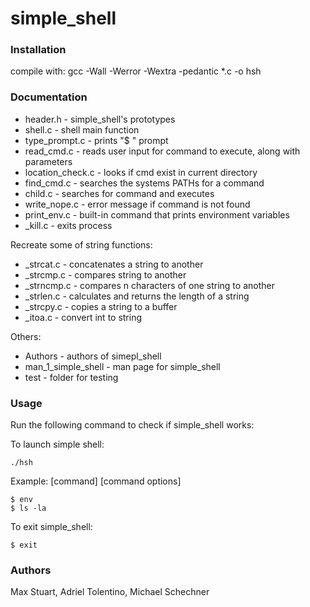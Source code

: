 # simple_shell

### Installation

compile with: gcc -Wall -Werror -Wextra -pedantic *.c -o hsh

### Documentation

- header.h - simple_shell's prototypes
- shell.c - shell main function
- type_prompt.c - prints "$ " prompt
- read_cmd.c - reads user input for command to execute, along with parameters
- location_check.c - looks if cmd exist in current directory
- find_cmd.c - searches the systems PATHs for a command
- child.c - searches for command and executes
- write_nope.c - error message if command is not found
- print_env.c - built-in command that prints environment variables
- _kill.c - exits process

Recreate some of string functions:
- _strcat.c - concatenates a string to another
- _strcmp.c - compares string to another
- _strncmp.c - compares n characters of one string to another
- _strlen.c - calculates and returns the length of a string
- _strcpy.c - copies a string to a buffer
- _itoa.c - convert int to string

Others:
- Authors - authors of simepl_shell
- man_1_simple_shell - man page for simple_shell
- test - folder for testing
### Usage

Run the following command to check if simple_shell works:

To launch simple shell:
```ShellSession
./hsh
```

Example: [command] [command options]
```ShellSession
$ env
$ ls -la
```

To exit simple_shell:
```ShellSession
$ exit
```

### Authors

Max Stuart, Adriel Tolentino, Michael Schechner
